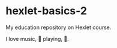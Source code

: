 # hexlet-basics-2
My education repository on Hexlet course.

I love music, :guitar: playing, :running:.
